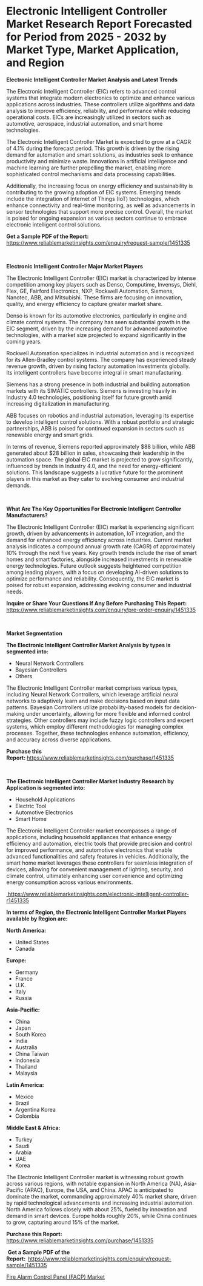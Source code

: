 <p><h1>Electronic Intelligent Controller Market Research Report Forecasted for Period from 2025 -  2032 by Market Type, Market Application, and Region</h1></p><p><strong>Electronic Intelligent Controller Market Analysis and Latest Trends</strong></p>
<p><p>The Electronic Intelligent Controller (EIC) refers to advanced control systems that integrate modern electronics to optimize and enhance various applications across industries. These controllers utilize algorithms and data analysis to improve efficiency, reliability, and performance while reducing operational costs. EICs are increasingly utilized in sectors such as automotive, aerospace, industrial automation, and smart home technologies.</p><p>The Electronic Intelligent Controller Market is expected to grow at a CAGR of 4.1% during the forecast period. This growth is driven by the rising demand for automation and smart solutions, as industries seek to enhance productivity and minimize waste. Innovations in artificial intelligence and machine learning are further propelling the market, enabling more sophisticated control mechanisms and data processing capabilities. </p><p>Additionally, the increasing focus on energy efficiency and sustainability is contributing to the growing adoption of EIC systems. Emerging trends include the integration of Internet of Things (IoT) technologies, which enhance connectivity and real-time monitoring, as well as advancements in sensor technologies that support more precise control. Overall, the market is poised for ongoing expansion as various sectors continue to embrace electronic intelligent control solutions.</p></p>
<p><strong>Get a Sample PDF of the Report:&nbsp;</strong> <a href="https://www.reliablemarketinsights.com/enquiry/request-sample/1451335?utm_campaign=2181&utm_medium=2&utm_source=Github&utm_content=ia&utm_term=06042025&utm_id=electronic-intelligent-controller">https://www.reliablemarketinsights.com/enquiry/request-sample/1451335</a></p>
<p>&nbsp;</p>
<p><strong>Electronic Intelligent Controller Major Market Players</strong></p>
<p><p>The Electronic Intelligent Controller (EIC) market is characterized by intense competition among key players such as Denso, Computime, Invensys, Diehl, Flex, GE, Fairford Electronics, NXP, Rockwell Automation, Siemens, Nanotec, ABB, and Mitsubishi. These firms are focusing on innovation, quality, and energy efficiency to capture greater market share.</p><p>Denso is known for its automotive electronics, particularly in engine and climate control systems. The company has seen substantial growth in the EIC segment, driven by the increasing demand for advanced automotive technologies, with a market size projected to expand significantly in the coming years.</p><p>Rockwell Automation specializes in industrial automation and is recognized for its Allen-Bradley control systems. The company has experienced steady revenue growth, driven by rising factory automation investments globally. Its intelligent controllers have become integral in smart manufacturing.</p><p>Siemens has a strong presence in both industrial and building automation markets with its SIMATIC controllers. Siemens is investing heavily in Industry 4.0 technologies, positioning itself for future growth amid increasing digitalization in manufacturing.</p><p>ABB focuses on robotics and industrial automation, leveraging its expertise to develop intelligent control solutions. With a robust portfolio and strategic partnerships, ABB is poised for continued expansion in sectors such as renewable energy and smart grids.</p><p>In terms of revenue, Siemens reported approximately $88 billion, while ABB generated about $28 billion in sales, showcasing their leadership in the automation space. The global EIC market is projected to grow significantly, influenced by trends in Industry 4.0, and the need for energy-efficient solutions. This landscape suggests a lucrative future for the prominent players in this market as they cater to evolving consumer and industrial demands.</p></p>
<p>&nbsp;</p>
<p><strong>What Are The Key Opportunities For Electronic Intelligent Controller Manufacturers?</strong></p>
<p><p>The Electronic Intelligent Controller (EIC) market is experiencing significant growth, driven by advancements in automation, IoT integration, and the demand for enhanced energy efficiency across industries. Current market analysis indicates a compound annual growth rate (CAGR) of approximately 10% through the next five years. Key growth trends include the rise of smart homes and smart factories, alongside increased investments in renewable energy technologies. Future outlook suggests heightened competition among leading players, with a focus on developing AI-driven solutions to optimize performance and reliability. Consequently, the EIC market is poised for robust expansion, addressing evolving consumer and industrial needs.</p></p>
<p><strong>Inquire or Share Your Questions If Any Before Purchasing This Report:</strong> <a href="https://www.reliablemarketinsights.com/enquiry/pre-order-enquiry/1451335?utm_campaign=2181&utm_medium=2&utm_source=Github&utm_content=ia&utm_term=06042025&utm_id=electronic-intelligent-controller">https://www.reliablemarketinsights.com/enquiry/pre-order-enquiry/1451335</a></p>
<p>&nbsp;</p>
<p><strong>Market Segmentation</strong></p>
<p><strong>The Electronic Intelligent Controller Market Analysis by types is segmented into:</strong></p>
<p><ul><li>Neural Network Controllers</li><li>Bayesian Controllers</li><li>Others</li></ul></p>
<p><p>The Electronic Intelligent Controller market comprises various types, including Neural Network Controllers, which leverage artificial neural networks to adaptively learn and make decisions based on input data patterns. Bayesian Controllers utilize probability-based models for decision-making under uncertainty, allowing for more flexible and informed control strategies. Other controllers may include fuzzy logic controllers and expert systems, which employ different methodologies for managing complex processes. Together, these technologies enhance automation, efficiency, and accuracy across diverse applications.</p></p>
<p><strong>Purchase this Report:&nbsp;</strong><a href="https://www.reliablemarketinsights.com/purchase/1451335?utm_campaign=2181&utm_medium=2&utm_source=Github&utm_content=ia&utm_term=06042025&utm_id=electronic-intelligent-controller">https://www.reliablemarketinsights.com/purchase/1451335</a></p>
<p>&nbsp;</p>
<p><strong>The Electronic Intelligent Controller Market Industry Research by Application is segmented into:</strong></p>
<p><ul><li>Household Applications</li><li>Electric Tool</li><li>Automotive Electronics</li><li>Smart Home</li></ul></p>
<p><p>The Electronic Intelligent Controller market encompasses a range of applications, including household appliances that enhance energy efficiency and automation, electric tools that provide precision and control for improved performance, and automotive electronics that enable advanced functionalities and safety features in vehicles. Additionally, the smart home market leverages these controllers for seamless integration of devices, allowing for convenient management of lighting, security, and climate control, ultimately enhancing user convenience and optimizing energy consumption across various environments.</p></p>
<p><a href="https://www.reliablemarketinsights.com/electronic-intelligent-controller-r1451335?utm_campaign=2181&utm_medium=2&utm_source=Github&utm_content=ia&utm_term=06042025&utm_id=electronic-intelligent-controller">&nbsp;https://www.reliablemarketinsights.com/electronic-intelligent-controller-r1451335</a></p>
<p><strong>In terms of Region, the Electronic Intelligent Controller Market Players available by Region are:</strong></p>
<p>
    <p> <strong> North America: </strong>
        <ul>
            <li>United States</li>
            <li>Canada</li>
        </ul>
        </p> 
    <p> <strong> Europe: </strong>
        <ul>
            <li>Germany</li>
            <li>France</li>
            <li>U.K.</li>
            <li>Italy</li>
            <li>Russia</li>
        </ul>
        </p> 
    <p> <strong> Asia-Pacific: </strong>
        <ul>
            <li>China</li>
            <li>Japan</li>
            <li>South Korea</li>
            <li>India</li>
            <li>Australia</li>
            <li>China Taiwan</li>
            <li>Indonesia</li>
            <li>Thailand</li>
            <li>Malaysia</li>
        </ul>
        </p> 
    <p> <strong> Latin America: </strong>
        <ul>
            <li>Mexico</li>
            <li>Brazil</li>
            <li>Argentina Korea</li>
            <li>Colombia</li>
        </ul>
        </p> 
    <p> <strong> Middle East & Africa: </strong>
        <ul>
            <li>Turkey</li>
            <li>Saudi</li>
            <li>Arabia</li>
            <li>UAE</li>
            <li>Korea</li>
        </ul>
    </p>
    </p>
<p><p>The Electronic Intelligent Controller market is witnessing robust growth across various regions, with notable expansion in North America (NA), Asia-Pacific (APAC), Europe, the USA, and China. APAC is anticipated to dominate the market, commanding approximately 40% market share, driven by rapid technological advancements and increasing industrial automation. North America follows closely with about 25%, fueled by innovation and demand in smart devices. Europe holds roughly 20%, while China continues to grow, capturing around 15% of the market.</p></p>
<p><strong>Purchase this Report: </strong><a href="https://www.reliablemarketinsights.com/purchase/1451335?utm_campaign=2181&utm_medium=2&utm_source=Github&utm_content=ia&utm_term=06042025&utm_id=electronic-intelligent-controller">https://www.reliablemarketinsights.com/purchase/1451335</a></p>
<p>&nbsp;<strong>Get a Sample PDF of the Report:&nbsp;&nbsp;</strong><a href="https://www.reliablemarketinsights.com/enquiry/request-sample/1451335?utm_campaign=2181&utm_medium=2&utm_source=Github&utm_content=ia&utm_term=06042025&utm_id=electronic-intelligent-controller">https://www.reliablemarketinsights.com/enquiry/request-sample/1451335</a></p>
<p><strong></strong></p>
<p><p><a href="https://github.com/HobertDavis43/Market-Research-Report-List-2/blob/main/fire-alarm-control-panel-facp-market.md?utm_campaign=2181&utm_medium=2&utm_source=Github&utm_content=ia&utm_term=06042025&utm_id=electronic-intelligent-controller">Fire Alarm Control Panel (FACP) Market</a></p></p>